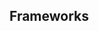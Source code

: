 <script setup>
import React from './react.md';
import data from './data.json';
import { mapFrameworkStatuses } from '../utils.js';
</script>

## Frameworks

<tabs-content>
  <template #react>
    <react />
  </template>
</tabs-content>
